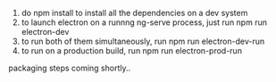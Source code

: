 1. do npm install to install all the dependencies on a dev system
2. to launch electron on a runnng ng-serve process, just run npm run electron-dev
3. to run both of them simultaneously, run npm run electron-dev-run
4. to run on a production build, run npm run electron-prod-run

packaging steps coming shortly..
